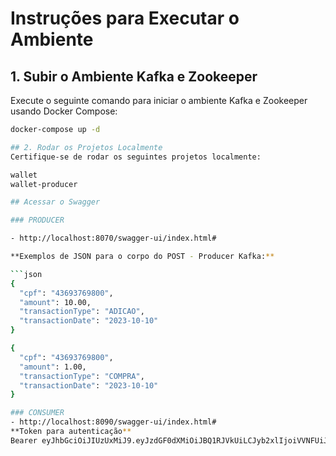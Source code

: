 # Instruções para Executar o Ambiente

## 1. Subir o Ambiente Kafka e Zookeeper

Execute o seguinte comando para iniciar o ambiente Kafka e Zookeeper usando Docker Compose:

```bash
docker-compose up -d

## 2. Rodar os Projetos Localmente
Certifique-se de rodar os seguintes projetos localmente:

wallet
wallet-producer

## Acessar o Swagger

### PRODUCER

- http://localhost:8070/swagger-ui/index.html#

**Exemplos de JSON para o corpo do POST - Producer Kafka:**

```json
{
  "cpf": "43693769800",
  "amount": 10.00,
  "transactionType": "ADICAO",
  "transactionDate": "2023-10-10"
}

{
  "cpf": "43693769800",
  "amount": 1.00,
  "transactionType": "COMPRA",
  "transactionDate": "2023-10-10"
}

### CONSUMER
- http://localhost:8090/swagger-ui/index.html#
**Token para autenticação**
Bearer eyJhbGciOiJIUzUxMiJ9.eyJzdGF0dXMiOiJBQ1RJVkUiLCJyb2xlIjoiVVNFUiJ9.rtYrujHxaPj9i0eYeRCKVWdHzn76hpZrs3fppvrSfeYeCIQb0Em5k1RbzqCXkXtCtuisgJIZmlSido6G96TJxw

